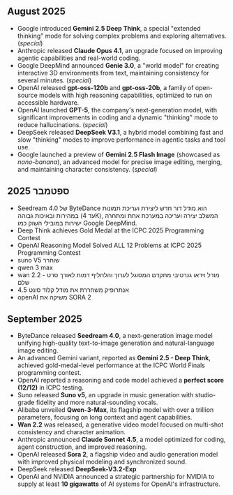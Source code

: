 ## August 2025
- Google introduced **Gemini 2.5 Deep Think**, a special "extended thinking" mode for solving complex problems and exploring alternatives. (*special*)
- Anthropic released **Claude Opus 4.1**, an upgrade focused on improving agentic capabilities and real-world coding.
- Google DeepMind announced **Genie 3.0**, a "world model" for creating interactive 3D environments from text, maintaining consistency for several minutes. (*special*)
- OpenAI released **gpt-oss-120b** and **gpt-oss-20b**, a family of open-source models with high reasoning capabilities, optimized to run on accessible hardware.
- OpenAI launched **GPT-5**, the company's next-generation model, with significant improvements in coding and a dynamic "thinking" mode to reduce hallucinations. (*special*)
- DeepSeek released **DeepSeek V3.1**, a hybrid model combining fast and slow "thinking" modes to improve performance in agentic tasks and tool use.
- Google launched a preview of **Gemini 2.5 Flash Image** (showcased as *nano-banana*), an advanced model for precise image editing, merging, and maintaining character consistency. (*special*)

## ספטמבר 2025
- Seedream 4.0 של ByteDance הוא מודל דור חדש ליצירת ועריכת תמונות במהירות ובאיכות גבוהה (עד 4K), המשלב יצירה ועריכה במערכת אחת ומתחרה ישירות במובילי השוק כמו Google DeepMind.
- Deep Think achieves Gold Medal at the ICPC 2025 Programming Contest
- OpenAI Reasoning Model Solved ALL 12 Problems at ICPC 2025 Programming Contest
- suno V5 שוחרר
- qwen 3 max
- wan 2.2 - מודל וידאו גנרטיבי מתקדם המסוגל לערוך והלחליף דמות לאורך סרט שלם
- אנתרופיק משחררת את מודל קלוד סונט 4.5
- openAI משיקה את SORA 2


## September 2025

-   ByteDance released **Seedream 4.0**, a next-generation image model unifying high-quality text-to-image generation and natural-language image editing.
-   An advanced Gemini variant, reported as **Gemini 2.5 - Deep Think**, achieved gold-medal-level performance at the ICPC World Finals programming contest.
-   OpenAI reported a reasoning and code model achieved a **perfect score (12/12)** in ICPC testing.
-   Suno released **Suno v5**, an upgrade in music generation with studio-grade fidelity and more natural-sounding vocals.
-   Alibaba unveiled **Qwen-3-Max**, its flagship model with over a trillion parameters, focusing on long context and agent capabilities.
-   **Wan 2.2** was released, a generative video model focused on multi-shot consistency and character animation.
-   Anthropic announced **Claude Sonnet 4.5**, a model optimized for coding, agent construction, and improved reasoning.
-   OpenAI released **Sora 2**, a flagship video and audio generation model with improved physical modeling and synchronized sound.
-   DeepSeek released **DeepSeek-V3.2-Exp**
-   OpenAI and NVIDIA announced a strategic partnership for NVIDIA to supply at least **10 gigawatts** of AI systems for OpenAI's infrastructure.